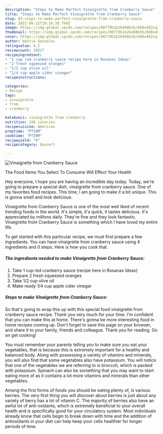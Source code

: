 ```yaml
---
description: "Steps to Make Perfect Vinaigrette from Cranberry Sauce"
title: "Steps to Make Perfect Vinaigrette from Cranberry Sauce"
slug: 83-steps-to-make-perfect-vinaigrette-from-cranberry-sauce
date: 2022-06-22T19:16:28.749Z
image: https://img-global.cpcdn.com/recipes/00779b1b26498b3b/680x482cq70/vinaigrette-from-cranberry-sauce-recipe-main-photo.jpg
thumbnail: https://img-global.cpcdn.com/recipes/00779b1b26498b3b/680x482cq70/vinaigrette-from-cranberry-sauce-recipe-main-photo.jpg
cover: https://img-global.cpcdn.com/recipes/00779b1b26498b3b/680x482cq70/vinaigrette-from-cranberry-sauce-recipe-main-photo.jpg
author: Hattie Gonzalez
ratingvalue: 4.2
reviewcount: 28527
recipeingredient:
- "1 cup red cranberry sauce recipe here in Rosanas Ideas"
- "2 fresh squeezed oranges"
- "1/2 cup olive oil"
- "1/4 cup apple cider vinegar"
recipeinstructions:

categories:
- Recipe
tags:
- vinaigrette
- from
- cranberry

katakunci: vinaigrette from cranberry 
nutrition: 158 calories
recipecuisine: American
preptime: "PT10M"
cooktime: "PT39M"
recipeyield: "4"
recipecategory: Dessert

---
```



![Vinaigrette from Cranberry Sauce](https://img-global.cpcdn.com/recipes/00779b1b26498b3b/680x482cq70/vinaigrette-from-cranberry-sauce-recipe-main-photo.jpg)

The Food Items You Select To Consume Will Effect Your Health

Hey everyone, I hope you are having an incredible day today. Today, we're going to prepare a special dish, vinaigrette from cranberry sauce. One of my favorites food recipes. This time, I am going to make it a bit unique. This is gonna smell and look delicious.

Vinaigrette from Cranberry Sauce is one of the most well liked of recent trending foods in the world. It's simple, it's quick, it tastes delicious. It's appreciated by millions daily. They're fine and they look fantastic. Vinaigrette from Cranberry Sauce is something which I have loved my entire life.




To get started with this particular recipe, we must first prepare a few ingredients. You can have vinaigrette from cranberry sauce using 4 ingredients and 0 steps. Here is how you cook that.

<!--inarticleads1-->

##### The ingredients needed to make Vinaigrette from Cranberry Sauce:

1. Take 1 cup red cranberry sauce (recipe here in Rosanas Ideas)
1. Prepare 2 fresh squeezed oranges
1. Take 1/2 cup olive oil
1. Make ready 1/4 cup apple cider vinegar




<!--inarticleads2-->

##### Steps to make Vinaigrette from Cranberry Sauce:





So that's going to wrap this up with this special food vinaigrette from cranberry sauce recipe. Thank you very much for your time. I'm confident that you can make this at home. There's gonna be more interesting food in home recipes coming up. Don't forget to save this page on your browser, and share it to your family, friends and colleague. Thank you for reading. Go on get cooking!

You must remember your parents telling you to make sure you eat your vegetables, that is because this is extremely important for a healthy and balanced body. Along with possessing a variety of vitamins and minerals, you will also find that some vegetables also have potassium. You will notice that one of the vegetables we are referring to is broccoli, which is packed with potassium. Spinach can also be something that you may want to start eating more of as it contains a lot more vitamins and minerals than other vegetables.

Among the first forms of foods you should be eating plenty of, is various berries. The very first thing you will discover about berries is just about any variety of berry has a lot of vitamin C. The majority of berries also have an awful lot of anti-oxidants, which is extremely beneficial to your overall health and is specifically good for your circulatory system. Most individuals already know that cells begin to break down with time and the addition of antioxidants in your diet can help keep your cells healthier for longer periods of time.
